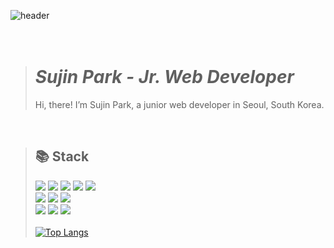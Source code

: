 ![header](https://capsule-render.vercel.app/api?type=wave&color=0:f7cac9,100:92a8d1&height=160&section=header&text=Hi,%20I'm%20Sujin!&fontAlign=50&fontAlignY=70&fontSize=90&fontColor=000000)
<br/><br/><br/>
> # _Sujin Park - Jr. Web Developer_
> Hi, there! I’m Sujin Park, a junior web developer in Seoul, South Korea.

<br/>

> ## 📚 Stack
> <img src="https://img.shields.io/badge/Java-007396?style=flat-square&logo=Java&logoColor=white"/></a> <img src="https://img.shields.io/badge/Spring-6DB33F?style=flat-square&logo=Spring&logoColor=white"/></a> <img src="https://img.shields.io/badge/SpringBoot-6DB33F?style=flat-square&logo=SpringBoot&logoColor=white"/></a> <img src="https://img.shields.io/badge/PHP-777BB4?style=flat-square&logo=PHP&logoColor=white"/></a> <img src="https://img.shields.io/badge/Laravel-FF2D20?style=flat-square&logo=Laravel&logoColor=white"/></a>
> <br>
> <img src="https://img.shields.io/badge/JavaScript-F7DF1E?style=flat-square&logo=JavaScript&logoColor=black"/></a> <img src="https://img.shields.io/badge/jQuery-0769AD?style=flat-square&logo=jQuery&logoColor=white"/></a>  <img src="https://img.shields.io/badge/Vue.js-4FC08D?style=flat-square&logo=Vue.js&logoColor=white"/></a> 
> <br>
> <img src="https://img.shields.io/badge/Oracle-F80000?style=flat-square&logo=Oracle&logoColor=white"/></a> <img src="https://img.shields.io/badge/MySQL-4479A1?style=flat-square&logo=MySQL&logoColor=white"/></a> <img src="https://img.shields.io/badge/MariaDB-003545?style=flat-square&logo=MariaDB&logoColor=white"/></a>
> <br><br>
> [![Top Langs](https://github-readme-stats.vercel.app/api/top-langs/?username=su-jp&layout=compact&count_private=true)](https://github.com/anuraghazra/github-readme-stats)
